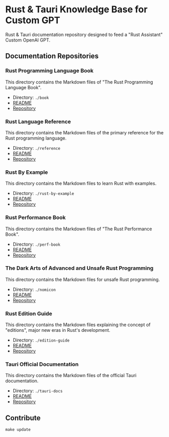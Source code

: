# Rust & Tauri Knowledge Base for Custom GPT

Rust & Tauri documentation repository designed to feed a "Rust Assistant" Custom OpenAI GPT.

## Documentation Repositories

### Rust Programming Language Book

This directory contains the Markdown files of "The Rust Programming Language Book".

- Directory: `./book`
- [README](./book/README.md)
- [Repository](https://github.com/rust-lang/book)

### Rust Language Reference

This directory contains the Markdown files of the primary reference for the Rust programming language.

- Directory: `./reference`
- [README](./reference/README.md)
- [Repository](https://github.com/rust-lang/reference)

### Rust By Example

This directory contains the Markdown files to learn Rust with examples.

- Directory: `./rust-by-example`
- [README](./rust-by-example/README.md)
- [Repository](https://github.com/rust-lang/rust-by-example)

### Rust Performance Book

This directory contains the Markdown files of "The Rust Performance Book".

- Directory: `./perf-book`
- [README](./perf-book/README.md)
- [Repository](https://github.com/nnethercote/perf-book)

### The Dark Arts of Advanced and Unsafe Rust Programming

This directory contains the Markdown files for unsafe Rust programming.

- Directory: `./nomicon`
- [README](./nomicon/README.md)
- [Repository](https://github.com/rust-lang/nomicon)

### Rust Edition Guide

This directory contains the Markdown files explaining the concept of "editions", major new eras in Rust's development.

- Directory: `./edition-guide`
- [README](./edition-guide/README.md)
- [Repository](https://github.com/rust-lang/edition-guide)

### Tauri Official Documentation

This directory contains the Markdown files of the official Tauri documentation.

- Directory: `./tauri-docs`
- [README](./tauri-docs/README.md)
- [Repository](https://github.com/tauri-apps/tauri-docs)

## Contribute

```
make update
```
